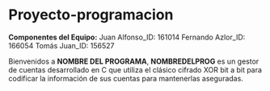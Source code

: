 # Proyecto-programacion

**Componentes del Equipo:**
Juan Alfonso_ID: 161014 
Fernando Azlor_ID: 166054 
Tomás Juan_ID: 156527

Bienvenidos a **NOMBRE DEL PROGRAMA**, **NOMBREDELPROG** es un gestor de cuentas desarrollado en C que utiliza el clásico cifrado XOR bit a bit para codificar la información de sus cuentas para mantenerlas aseguradas.
